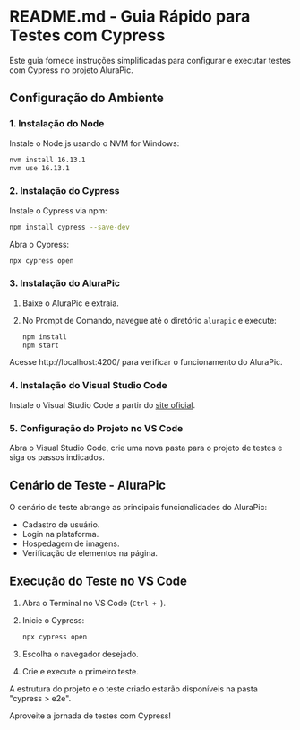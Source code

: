 # README.md - Guia Rápido para Testes com Cypress

Este guia fornece instruções simplificadas para configurar e executar testes com Cypress no projeto AluraPic.

## **Configuração do Ambiente**

### 1. Instalação do Node

Instale o Node.js usando o NVM for Windows:

```bash
nvm install 16.13.1
nvm use 16.13.1
```

### 2. Instalação do Cypress

Instale o Cypress via npm:

```bash
npm install cypress --save-dev
```

Abra o Cypress:

```bash
npx cypress open
```

### 3. Instalação do AluraPic

1. Baixe o AluraPic e extraia.
2. No Prompt de Comando, navegue até o diretório `alurapic` e execute:

   ```bash
   npm install
   npm start
   ```

Acesse http://localhost:4200/ para verificar o funcionamento do AluraPic.

### 4. Instalação do Visual Studio Code

Instale o Visual Studio Code a partir do [site oficial](https://code.visualstudio.com/download).

### 5. Configuração do Projeto no VS Code

Abra o Visual Studio Code, crie uma nova pasta para o projeto de testes e siga os passos indicados.

## **Cenário de Teste - AluraPic**

O cenário de teste abrange as principais funcionalidades do AluraPic:

- Cadastro de usuário.
- Login na plataforma.
- Hospedagem de imagens.
- Verificação de elementos na página.

## **Execução do Teste no VS Code**

1. Abra o Terminal no VS Code (`Ctrl + `).
2. Inicie o Cypress:

   ```bash
   npx cypress open
   ```

3. Escolha o navegador desejado.
4. Crie e execute o primeiro teste.

A estrutura do projeto e o teste criado estarão disponíveis na pasta "cypress > e2e".

Aproveite a jornada de testes com Cypress!
